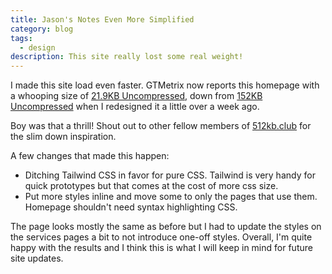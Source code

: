 ```yaml
---
title: Jason's Notes Even More Simplified
category: blog
tags:
  - design
description: This site really lost some real weight!
---
```


I made this site load even faster. GTMetrix now reports this homepage with a whooping size of [21.9KB Uncompressed](https://gtmetrix.com/reports/jasonthai.me/KBgZSPJ7/), down from [152KB Uncompressed](https://gtmetrix.com/reports/jasonthai.me/rZUIF3dw/) when I redesigned it a little over a week ago.

Boy was that a thrill! Shout out to other fellow members of [512kb.club](https://512kb.club/) for the slim down inspiration.

A few changes that made this happen:
* Ditching Tailwind CSS in favor for pure CSS. Tailwind is very handy for quick prototypes but that comes at the cost of more css size.
* Put more styles inline and move some to only the pages that use them. Homepage shouldn't need syntax highlighting CSS.

The page looks mostly the same as before but I had to update the styles on the services pages a bit to not introduce one-off styles. Overall, I'm quite happy with the results and I think this is what I will keep in mind for future site updates.


